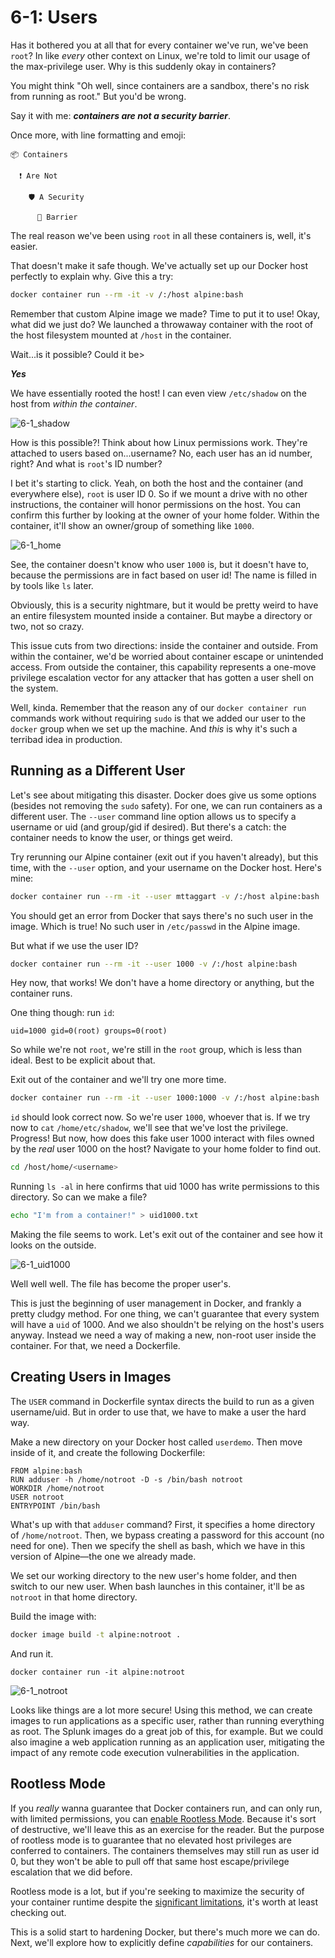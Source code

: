# 6-1: Users

Has it bothered you at all that for every container we've run, we've been `root`? In like _every_ other context on Linux, we're told to limit our usage of the max-privilege user. Why is this suddenly okay in containers?

You might think "Oh well, since containers are a sandbox, there's no risk from running as root." But you'd be wrong. 

Say it with me: ***containers are not a security barrier***.

Once more, with line formatting and emoji:

```
📦 Containers

  ❗ Are Not 

    🛡️ A Security 

      🧱 Barrier 
```

The real reason we've been using `root` in all these containers is, well, it's easier. 

That doesn't make it safe though. We've actually set up our Docker host perfectly to explain why. Give this a try:

```bash
docker container run --rm -it -v /:/host alpine:bash
```

Remember that custom Alpine image we made? Time to put it to use! Okay, what did we just do? We launched a throwaway container with the root of the host filesystem mounted at `/host` in the container. 

Wait...is it possible? Could it be>

***Yes***

We have essentially rooted the host! I can even view `/etc/shadow` on the host from _within the container_.

![6-1_shadow](../img/6-1_shadow.png)

How is this possible?! Think about how Linux permissions work. They're attached to users based on...username? No, each user has an id number, right? And what is `root`'s  ID number?

I bet it's starting to click. Yeah, on both the host and the container (and everywhere else), `root` is user ID 0. So if we mount a drive with no other instructions, the container will honor permissions on the host. You can confirm this further by looking at the owner of your home folder. Within the container, it'll show an owner/group of something like `1000`. 

![6-1_home](../img/6-1_home.png)

See, the container doesn't know who user `1000` is, but it doesn't have to, because the permissions are in fact based on user id! The name is filled in by tools like `ls` later.

Obviously, this is a security nightmare, but it would be pretty weird to have an entire filesystem mounted inside a container. But maybe a directory or two, not so crazy. 

This issue cuts from two directions: inside the container and outside. From within the container, we'd be worried about container escape or unintended access. From outside the container, this capability represents a one-move privilege escalation vector for any attacker that has gotten a user shell on the system.

Well, kinda. Remember that the reason any of our `docker container run` commands work without requiring `sudo` is that we added our user to the `docker` group when we set up the machine. And _this_ is why it's such a terribad idea in production.

## Running as a Different User

Let's see about mitigating this disaster. Docker does give us some options (besides not removing the `sudo` safety). For one, we can run containers as a different user. The `--user` command line option allows us to specify a username or uid (and group/gid if desired). But there's a catch: the container needs to know the user, or things get weird.

Try rerunning our Alpine container (exit out if you haven't already), but this time, with the `--user` option, and your username on the Docker host. Here's mine:

```bash
docker container run --rm -it --user mttaggart -v /:/host alpine:bash
```

You should get an error from Docker that says there's no such user in the image. Which is true! No such user in `/etc/passwd` in the Alpine image. 

But what if we use the user ID?

```bash
docker container run --rm -it --user 1000 -v /:/host alpine:bash
```

Hey now, that works! We don't have a home directory or anything, but the container runs. 

One thing though: run `id`:

```
uid=1000 gid=0(root) groups=0(root)
```

So while we're not `root`, we're still in the `root` group, which is less than ideal. Best to be explicit about that.

Exit out of the container and we'll try one more time.

```bash
docker container run --rm -it --user 1000:1000 -v /:/host alpine:bash
```

`id` should look correct now. So we're user `1000`, whoever that is. If we try now to `cat` `/home/etc/shadow`, we'll see that we've lost the privilege. Progress! But now, how does this fake user 1000 interact with files owned by the _real_ user 1000 on the host? Navigate to your home folder to find out.

```bash
cd /host/home/<username>
```

Running `ls -al` in here confirms that uid 1000 has write permissions to this directory. So can we make a file?

```bash
echo "I'm from a container!" > uid1000.txt
```

Making the file seems to work. Let's exit out of the container and see how it looks on the outside.

![6-1_uid1000](../img/6-1_uid1000.png)

Well well well. The file has become the proper user's. 

This is just the beginning of user management in Docker, and frankly a pretty cludgy method. For one thing, we can't guarantee that every system will have a `uid` of 1000. And we also shouldn't be relying on the host's users anyway. Instead we need a way of making a new, non-root user inside the container. For that, we need a Dockerfile.

## Creating Users in Images

The `USER` command in Dockerfile syntax directs the build to run as a given username/uid. But in order to use that, we have to make a user the hard way.

Make a new directory on your Docker host called `userdemo`. Then move inside of it, and create the following Dockerfile:

```docker
FROM alpine:bash
RUN adduser -h /home/notroot -D -s /bin/bash notroot 
WORKDIR /home/notroot
USER notroot
ENTRYPOINT /bin/bash
```

What's up with that `adduser` command? First, it specifies a home directory of `/home/notroot`. Then, we bypass creating a password for this account (no need for one). Then we specify the shell as bash, which we have in this version of Alpine—the one we already made.

We set our working directory to the new user's home folder, and then switch to our new user. When bash launches in this container, it'll be as `notroot` in that home directory.

Build the image with:

```bash
docker image build -t alpine:notroot .
```

And run it.

```
docker container run -it alpine:notroot
```

![6-1_notroot](../img/6-1_notroot.png)

Looks like things are a lot more secure! Using this method, we can create images to run applications as a specific user, rather than running everything as root. The Splunk images do a great job of this, for example. But we could also imagine a web application running as an application user, mitigating the impact of any remote code execution vulnerabilities in the application.

## Rootless Mode

If you _really_ wanna guarantee that Docker containers run, and can only run, with limited permissions, you can [enable Rootless Mode](https://docs.docker.com/engine/security/rootless/). Because it's sort of destructive, we'll leave this as an exercise for the reader. But the purpose of rootless mode is to guarantee that no elevated host privileges are conferred to containers. The containers themselves may still run as user id 0, but they won't be able to pull off that same host escape/privilege escalation that we did before. 

Rootless mode is a lot, but if you're seeking to maximize the security of your container runtime despite the [significant limitations](https://docs.docker.com/engine/security/rootless/#known-limitations), it's worth at least checking out.

This is a solid start to hardening Docker, but there's much more we can do. Next, we'll explore how to explicitly define _capabilities_ for our containers.

